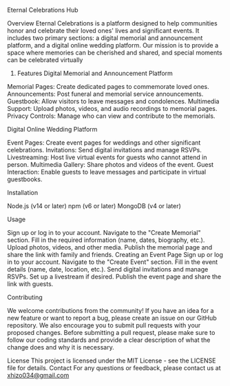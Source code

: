 Eternal Celebrations Hub

Overview
Eternal Celebrations is a platform designed to help communities honor and celebrate their loved ones' lives and significant events. It includes two primary sections: a digital memorial and announcement platform, and a digital online wedding platform. Our mission is to provide a space where memories can be cherished and shared, and special moments can be celebrated virtually

1) Features
     Digital Memorial and Announcement Platform

Memorial Pages: Create dedicated pages to commemorate loved ones.
Announcements: Post funeral and memorial service announcements.
Guestbook: Allow visitors to leave messages and condolences.
Multimedia Support: Upload photos, videos, and audio recordings to memorial pages.
Privacy Controls: Manage who can view and contribute to the memorials.

Digital Online Wedding Platform

Event Pages: Create event pages for weddings and other significant celebrations.
Invitations: Send digital invitations and manage RSVPs.
Livestreaming: Host live virtual events for guests who cannot attend in person.
Multimedia Gallery: Share photos and videos of the event.
Guest Interaction: Enable guests to leave messages and participate in virtual guestbooks.

Installation

Node.js (v14 or later)
npm (v6 or later)
MongoDB (v4 or later)

Usage

Sign up or log in to your account.
Navigate to the "Create Memorial" section.
Fill in the required information (name, dates, biography, etc.).
Upload photos, videos, and other media.
Publish the memorial page and share the link with family and friends.
Creating an Event Page
Sign up or log in to your account.
Navigate to the "Create Event" section.
Fill in the event details (name, date, location, etc.).
Send digital invitations and manage RSVPs.
Set up a livestream if desired.
Publish the event page and share the link with guests.

Contributing

We welcome contributions from the community! If you have an idea for a new feature or want to report
a bug, please create an issue on our GitHub repository. We also encourage you to submit pull requests
with your proposed changes. Before submitting a pull request, please make sure to follow our coding
standards and provide a clear description of what the change does and why it is necessary.


License
This project is licensed under the MIT License - see the LICENSE file for details.
Contact
For any questions or feedback, please contact us at xhizo034@gmail.com